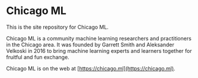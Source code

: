 # Chicago ML

This is the site repository for Chicago ML.

Chicago ML is a community machine learning researchers and
practitioners in the Chicago area. It was founded by Garrett Smith and
Aleksander Velkoski in 2016 to bring machine learning experts and
learners together for fruitful and fun exchange.

Chicago ML is on the web at [https://chicago.ml](https://chicago.ml).
